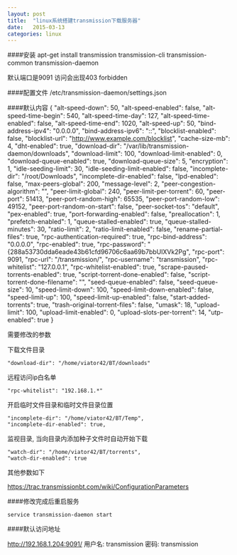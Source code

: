 ```yaml
---
layout: post
title:  "linux系统搭建transmission下载服务器"
date:   2015-03-13
categories: linux
---
```


####安装
    apt-get install transmission transmission-cli transmission-common transmission-daemon

默认端口是9091
访问会出现403 forbidden

####配置文件
/etc/transmission-daemon/settings.json

####默认内容
    {
        "alt-speed-down": 50, 
        "alt-speed-enabled": false, 
        "alt-speed-time-begin": 540, 
        "alt-speed-time-day": 127, 
        "alt-speed-time-enabled": false, 
        "alt-speed-time-end": 1020, 
        "alt-speed-up": 50, 
        "bind-address-ipv4": "0.0.0.0", 
        "bind-address-ipv6": "::", 
        "blocklist-enabled": false, 
        "blocklist-url": "http://www.example.com/blocklist", 
        "cache-size-mb": 4, 
        "dht-enabled": true, 
        "download-dir": "/var/lib/transmission-daemon/downloads", 
        "download-limit": 100, 
        "download-limit-enabled": 0, 
        "download-queue-enabled": true, 
        "download-queue-size": 5, 
        "encryption": 1, 
        "idle-seeding-limit": 30, 
        "idle-seeding-limit-enabled": false, 
        "incomplete-dir": "/root/Downloads", 
        "incomplete-dir-enabled": false, 
        "lpd-enabled": false, 
        "max-peers-global": 200, 
        "message-level": 2, 
        "peer-congestion-algorithm": "", 
        "peer-limit-global": 240, 
        "peer-limit-per-torrent": 60, 
        "peer-port": 51413, 
        "peer-port-random-high": 65535, 
        "peer-port-random-low": 49152, 
        "peer-port-random-on-start": false, 
        "peer-socket-tos": "default", 
        "pex-enabled": true, 
        "port-forwarding-enabled": false, 
        "preallocation": 1, 
        "prefetch-enabled": 1, 
        "queue-stalled-enabled": true, 
        "queue-stalled-minutes": 30, 
        "ratio-limit": 2, 
        "ratio-limit-enabled": false, 
        "rename-partial-files": true, 
        "rpc-authentication-required": true, 
        "rpc-bind-address": "0.0.0.0", 
        "rpc-enabled": true, 
        "rpc-password": "{288a53730dda6eade43b61cfd96706c6aa69b7bbUlXVk2Pg", 
        "rpc-port": 9091, 
        "rpc-url": "/transmission/", 
        "rpc-username": "transmission", 
        "rpc-whitelist": "127.0.0.1", 
        "rpc-whitelist-enabled": true, 
        "scrape-paused-torrents-enabled": true, 
        "script-torrent-done-enabled": false, 
        "script-torrent-done-filename": "", 
        "seed-queue-enabled": false, 
        "seed-queue-size": 10, 
        "speed-limit-down": 100, 
        "speed-limit-down-enabled": false, 
        "speed-limit-up": 100, 
        "speed-limit-up-enabled": false, 
        "start-added-torrents": true, 
        "trash-original-torrent-files": false, 
        "umask": 18, 
        "upload-limit": 100, 
       "upload-limit-enabled": 0, 
        "upload-slots-per-torrent": 14, 
        "utp-enabled": true
    }

需要修改的参数

下载文件目录

    "download-dir": "/home/viator42/BT/downloads"

远程访问ip白名单

    "rpc-whitelist": "192.168.1.*"

开启临时文件目录和临时文件目录位置

    "incomplete-dir": "/home/viator42/BT/Temp",
    "incomplete-dir-enabled": true, 

监视目录, 当向目录内添加种子文件时自动开始下载

    "watch-dir": "/home/viator42/BT/torrents",
    "watch-dir-enabled": true

其他参数如下

https://trac.transmissionbt.com/wiki/ConfigurationParameters

####修改完成后重启服务

    service transmission-daemon start

####默认访问地址

http://192.168.1.204:9091/
用户名: transmission	密码: transmission

